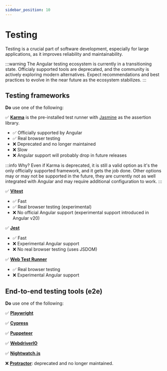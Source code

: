 ```yaml
---
sidebar_position: 10
---
```

# Testing

Testing is a crucial part of software development, especially for large applications, as it improves reliability and maintainability. 

:::warning
The Angular testing ecosystem is currently in a transitioning state. Officialy supported tools are deprecated, and the community is actively exploring modern alternatives. Expect recommendations and best practices to evolve in the near future as the ecosystem stabilizes.
:::

## Testing frameworks

**Do** use one of the following:

✅ **[Karma](https://karma-runner.github.io/)** is the pre-installed test runner with [Jasmine](https://jasmine.github.io/) as the assertion library.

- ✅ Officially supported by Angular
- ✅ Real browser testing
- ❌ Deprecated and no longer maintained
- ❌ Slow
- ❌ Angular support will probably drop in future releases

:::info Why?
Even if Karma is deprecated, it is still a valid option as it's the only officially supported framework, and it gets the job done. Other options may or may not be supported in the future, they are currently not as well integrated with Angular and may require additional configuration to work.
:::

✅ **[Vitest](https://vitest.dev/)**

- ✅ Fast
- ✅ Real browser testing (experimental)
- ❌ No official Angular support (experimental support introduced in Angular v20)

✅ **[Jest](https://jestjs.io/)**

- ✅ Fast
- ❌ Experimental Angular support
- ❌ No real browser testing (uses JSDOM)

✅ **[Web Test Runner](https://modern-web.dev/docs/test-runner/overview/)**

- ✅ Real browser testing
- ❌ Experimental Angular support

## End-to-end testing tools (e2e)

**Do** use one of the following:

✅ **[Playwright](https://playwright.dev/)**

✅ **[Cypress](https://docs.cypress.io/)**

✅ **[Puppeteer](https://pptr.dev/)**

✅ **[WebdriverIO](https://webdriver.io/)**

✅ **[Nightwatch.js](https://nightwatchjs.org/)**

❌ **[Protractor](https://www.protractortest.org/)**: deprecated and no longer maintained.
